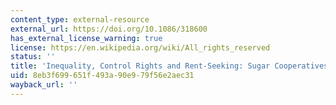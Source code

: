 ```yaml
---
content_type: external-resource
external_url: https://doi.org/10.1086/318600
has_external_license_warning: true
license: https://en.wikipedia.org/wiki/All_rights_reserved
status: ''
title: 'Inequality, Control Rights and Rent-Seeking: Sugar Cooperatives In Maharashtra'
uid: 8eb3f699-651f-493a-90e9-79f56e2aec31
wayback_url: ''
---
```

